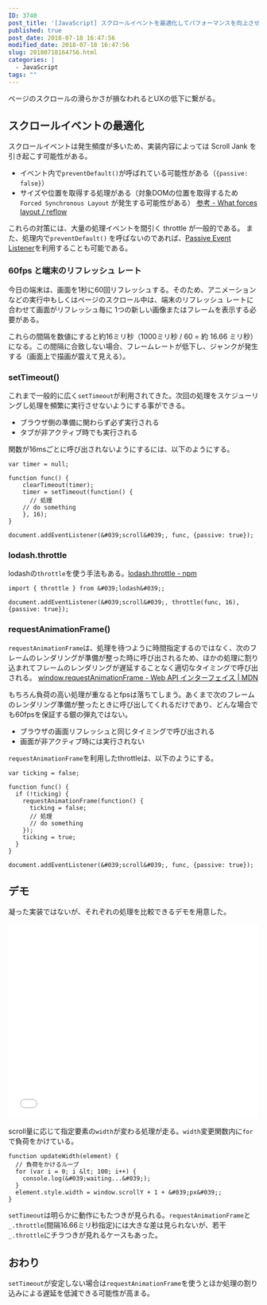 ```yaml
---
ID: 3740
post_title: '[JavaScript] スクロールイベントを最適化してパフォーマンスを向上させる方法'
published: true
post_date: 2018-07-18 16:47:56
modified_date: 2018-07-18 16:47:56
slug: 20180718164756.html
categories: |
  - JavaScript
tags: ""
---
```

ページのスクロールの滑らかさが損なわれるとUXの低下に繋がる。

## スクロールイベントの最適化
スクロールイベントは発生頻度が多いため、実装内容によっては Scroll Jank を引き起こす可能性がある。

- イベント内で`preventDefault()`が呼ばれている可能性がある（`{passive: false}`）
- サイズや位置を取得する処理がある（対象DOMの位置を取得するため `Forced Synchronous Layout` が発生する可能性がある）
[参考 - What forces layout / reflow](https://gist.github.com/paulirish/5d52fb081b3570c81e3a)

これらの対策には、大量の処理イベントを間引く throttle が一般的である。
また、処理内で`preventDefault()` を呼ばないのであれば、[Passive Event Listener](https://b.0218.jp/20180714221323.html)を利用することも可能である。

### 60fps と端末のリフレッシュ レート
今日の端末は、画面を1秒に60回リフレッシュする。そのため、アニメーションなどの実行中もしくはページのスクロール中は、端末のリフレッシュ レートに合わせて画面がリフレッシュ毎に 1つの新しい画像またはフレームを表示する必要がある。

これらの間隔を数値にすると約16ミリ秒（1000ミリ秒 / 60 = 約 16.66 ミリ秒）になる。この間隔に合致しない場合、フレームレートが低下し、ジャンクが発生する（画面上で描画が震えて見える）。

### setTimeout()
これまで一般的に広く`setTimeout`が利用されてきた。次回の処理をスケジューリングし処理を頻繁に実行させないようにする事ができる。

- ブラウザ側の準備に関わらず必ず実行される
- タブが非アクティブ時でも実行される

関数が16msごとに呼び出されないようにするには、以下のようにする。
```language-js
var timer = null;

function func() {
	clearTimeout(timer);
	timer = setTimeout(function() {
	  // 処理
    // do something
	}, 16);
}

document.addEventListener(&#039;scroll&#039;, func, {passive: true});
```

### lodash.throttle 
lodashの`throttle`を使う手法もある。[lodash.throttle  -  npm](https://www.npmjs.com/package/lodash.throttle)

```language-js
import { throttle } from &#039;lodash&#039;;

document.addEventListener(&#039;scroll&#039;, throttle(func, 16), {passive: true});
```


### requestAnimationFrame()
`requestAnimationFrame`は、処理を待つように時間指定するのではなく、次のフレームのレンダリングが準備が整った時に呼び出されるため、ほかの処理に割り込まれてフレームのレンダリングが遅延することなく適切なタイミングで呼び出される。
[window.requestAnimationFrame - Web API インターフェイス | MDN](https://developer.mozilla.org/ja/docs/Web/API/Window/requestAnimationFrame)

もちろん負荷の高い処理が重なるとfpsは落ちてしまう。あくまで次のフレームのレンダリング準備が整ったときに呼び出してくれるだけであり、どんな場合でも60fpsを保証する銀の弾丸ではない。

- ブラウザの画面リフレッシュと同じタイミングで呼び出される
- 画面が非アクティブ時には実行されない

`requestAnimationFrame`を利用したthrottleは、以下のようにする。
```language-js
var ticking = false;

function func() {
  if (!ticking) {
    requestAnimationFrame(function() {
      ticking = false;
      // 処理
      // do something
    });
    ticking = true;
  }
}

document.addEventListener(&#039;scroll&#039;, func, {passive: true});
```

## デモ
凝った実装ではないが、それぞれの処理を比較できるデモを用意した。

<iframe height='394' scrolling='no' title='requestAnimationFrame vs throttle vs setTimeout' src='//codepen.io/hiro0218/embed/LBZVQv/?height=394&theme-id=light&default-tab=result&embed-version=2' frameborder='no' allowtransparency='true' allowfullscreen='true' style='width: 100%;'>See the Pen <a href='https://codepen.io/hiro0218/pen/LBZVQv/'>requestAnimationFrame vs throttle vs setTimeout</a> by hiro (<a href='https://codepen.io/hiro0218'>@hiro0218</a>) on <a href='https://codepen.io'>CodePen</a>.
</iframe>

scroll量に応じて指定要素の`width`が変わる処理が走る。`width`変更関数内に`for`で負荷をかけている。

```language-js
function updateWidth(element) {
  // 負荷をかけるループ
  for (var i = 0; i &lt; 100; i++) {
    console.log(&#039;waiting...&#039;);
  }
  element.style.width = window.scrollY + 1 + &#039;px&#039;;
}
```

`setTimeout`は明らかに動作にもたつきが見られる。`requestAnimationFrame`と`_.throttle`(間隔16.66ミリ秒指定)には大きな差は見られないが、若干`_.throttle`にチラつきが見れるケースもあった。

## おわり
`setTimeout`が安定しない場合は`requestAnimationFrame`を使うとほか処理の割り込みによる遅延を低減できる可能性が高まる。